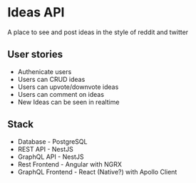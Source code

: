 # Ideas API

A place to see and post ideas in the style of reddit and twitter

## User stories

- Authenicate users
- Users can CRUD ideas
- Users can upvote/downvote ideas
- Users can comment on ideas
- New Ideas can be seen in realtime

## Stack

- Database - PostgreSQL
- REST API - NestJS
- GraphQL API - NestJS
- Rest Frontend - Angular with NGRX
- GraphQL Frontend - React (Native?) with Apollo Client
